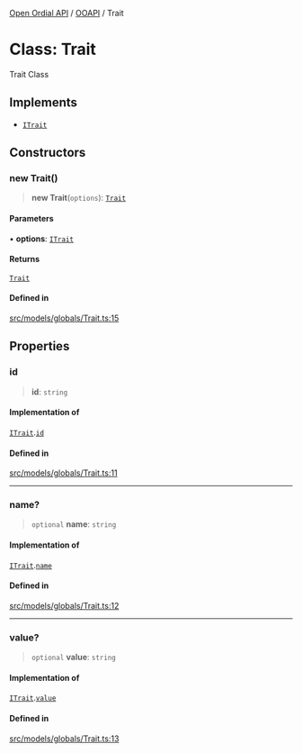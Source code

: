 [Open Ordial API](../../README.md) / [OOAPI](../README.md) / Trait

# Class: Trait

Trait Class

## Implements

- [`ITrait`](../interfaces/ITrait.md)

## Constructors

### new Trait()

> **new Trait**(`options`): [`Trait`](Trait.md)

#### Parameters

• **options**: [`ITrait`](../interfaces/ITrait.md)

#### Returns

[`Trait`](Trait.md)

#### Defined in

[src/models/globals/Trait.ts:15](https://github.com/open-ordinal/open-ordinal-api/blob/88ef2e4467b13c07bb5a3ef3483343248c1aa38d/src/models/globals/Trait.ts#L15)

## Properties

### id

> **id**: `string`

#### Implementation of

[`ITrait`](../interfaces/ITrait.md).[`id`](../interfaces/ITrait.md#id)

#### Defined in

[src/models/globals/Trait.ts:11](https://github.com/open-ordinal/open-ordinal-api/blob/88ef2e4467b13c07bb5a3ef3483343248c1aa38d/src/models/globals/Trait.ts#L11)

***

### name?

> `optional` **name**: `string`

#### Implementation of

[`ITrait`](../interfaces/ITrait.md).[`name`](../interfaces/ITrait.md#name)

#### Defined in

[src/models/globals/Trait.ts:12](https://github.com/open-ordinal/open-ordinal-api/blob/88ef2e4467b13c07bb5a3ef3483343248c1aa38d/src/models/globals/Trait.ts#L12)

***

### value?

> `optional` **value**: `string`

#### Implementation of

[`ITrait`](../interfaces/ITrait.md).[`value`](../interfaces/ITrait.md#value)

#### Defined in

[src/models/globals/Trait.ts:13](https://github.com/open-ordinal/open-ordinal-api/blob/88ef2e4467b13c07bb5a3ef3483343248c1aa38d/src/models/globals/Trait.ts#L13)
